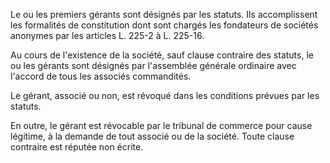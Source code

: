   
Le ou les premiers gérants sont désignés par les statuts. Ils accomplissent les formalités de constitution dont sont chargés les fondateurs de sociétés anonymes par les articles L. 225-2 à L. 225-16.   

  
Au cours de l'existence de la société, sauf clause contraire des statuts, le ou les gérants sont désignés par l'assemblée générale ordinaire avec l'accord de tous les associés commandités.   

  
Le gérant, associé ou non, est révoqué dans les conditions prévues par les statuts.   

  
En outre, le gérant est révocable par le tribunal de commerce pour cause légitime, à la demande de tout associé ou de la société. Toute clause contraire est réputée non écrite.  
